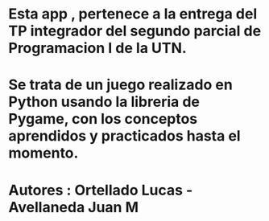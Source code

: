 # Esta app , pertenece a la entrega del TP integrador del segundo parcial de Programacion I de la UTN.
# Se trata de un juego realizado en Python usando la libreria de Pygame, con los conceptos aprendidos y practicados hasta el momento.
# Autores : Ortellado Lucas - Avellaneda Juan M
